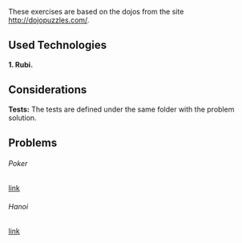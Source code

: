 These exercises are based on the dojos from the site http://dojopuzzles.com/.

## Used Technologies

**1. Rubi.**

## Considerations

**Tests:** The tests are defined under the same folder with the problem solution.

## Problems

###### Poker
  [link](http://dojopuzzles.com/problemas/exibe/poker/)

###### Hanoi
  [link](http://dojopuzzles.com/problemas/exibe/torres-de-hanoi/)
